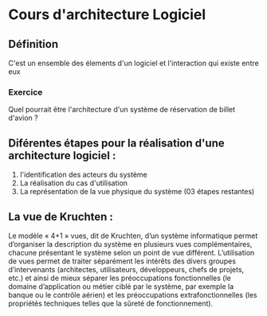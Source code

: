 # Cours d'architecture Logiciel 
## Définition 

C'est un ensemble des élements d'un logiciel et l'interaction qui existe entre eux

### Exercice 
Quel pourrait être l'architecture d'un système de réservation de billet d'avion ? 

## Diférentes étapes pour la réalisation d'une architecture logiciel :
1. l'identification des acteurs du système 
2. La réalisation du cas d'utilisation
3. La représentation de la vue physique du système 
   (03 étapes restantes)

## La vue de Kruchten :
Le modèle « 4+1 » vues, dit de Kruchten, d’un système informatique permet d’organiser la description du système en plusieurs vues complémentaires, chacune présentant le système selon un point de vue différent. L’utilisation de vues permet de traiter séparément les intérêts des divers groupes d’intervenants (architectes, utilisateurs, développeurs, chefs de projets, etc.) et ainsi de mieux séparer les préoccupations fonctionnelles (le domaine d’application ou métier ciblé par le système, par exemple la banque ou le contrôle aérien) et les préoccupations extrafonctionnelles (les propriétés techniques telles que la sûreté de fonctionnement).

